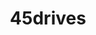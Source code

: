 ---
description: Big. Strong. Fast storage servers with affordable high-performance, high-capacity,
  enterprise storage solutions for all industries and now your Home Lab.
link: https://45homelab.com
shortname: 45homelab.com-ssh
title: 45drives
---